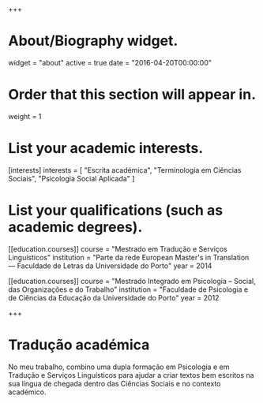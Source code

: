 +++
# About/Biography widget.
widget = "about"
active = true
date = "2016-04-20T00:00:00"

# Order that this section will appear in.
weight = 1

# List your academic interests.
[interests]
  interests = [
    "Escrita académica",
    "Terminologia em Ciências Sociais",
    "Psicologia Social Aplicada"
  ]

# List your qualifications (such as academic degrees).
[[education.courses]]
  course = "Mestrado em Tradução e Serviços Linguísticos"
  institution = "Parte da rede European Master's in Translation — Faculdade de Letras da Universidade do Porto"
  year = 2014

[[education.courses]]
  course = "Mestrado Integrado em Psicologia – Social, das Organizações e do Trabalho"
  institution = "Faculdade de Psicologia e de Ciências da Educação da Universidade do Porto"
  year = 2012

+++

# Tradução académica

No meu trabalho, combino uma dupla formação em Psicologia e em Tradução e Serviços Linguísticos para ajudar a criar textos bem escritos na sua língua de chegada dentro das Ciências Sociais e no contexto académico.
